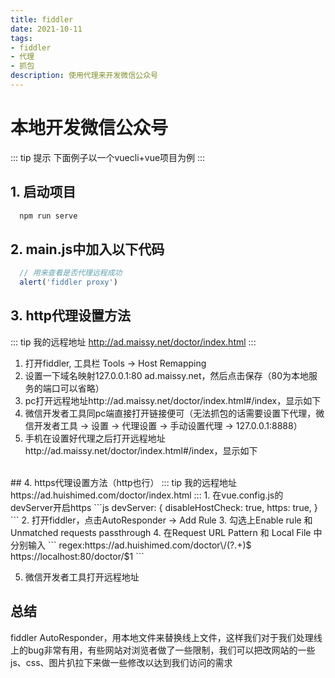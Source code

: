```yaml
---
title: fiddler
date: 2021-10-11
tags:
- fiddler
- 代理
- 抓包
description: 使用代理来开发微信公众号
---
```

# 本地开发微信公众号
::: tip 提示
下面例子以一个vuecli+vue项目为例
:::
## 1. 启动项目
```bash
  npm run serve
```
## 2. main.js中加入以下代码
```js
  // 用来查看是否代理远程成功
  alert('fiddler proxy')
```
## 3. http代理设置方法
::: tip 我的远程地址
http://ad.maissy.net/doctor/index.html
:::
1. 打开fiddler, 工具栏 Tools -> Host Remapping
2. 设置一下域名映射127.0.0.1:80 ad.maissy.net，然后点击保存（80为本地服务的端口可以省略）  
    <el-image
    class="w-6/12 mt-2"
    src="https://ad.qiniu.huishimed.com/1633937684363.png"
    :preview-src-list="['https://ad.qiniu.huishimed.com/1633937684363.png']">
    </el-image>
3. pc打开远程地址http://ad.maissy.net/doctor/index.html#/index，显示如下  
    <el-image
    class="w-6/12 mt-2"
    src="https://ad.qiniu.huishimed.com/1633938664731.png"
    :preview-src-list="['https://ad.qiniu.huishimed.com/1633938664731.png']">
    </el-image>
4. 微信开发者工具同pc端直接打开链接便可（无法抓包的话需要设置下代理，微信开发者工具 -> 设置 -> 代理设置 -> 手动设置代理 -> 127.0.0.1:8888）  
5. 手机在设置好代理之后打开远程地址http://ad.maissy.net/doctor/index.html#/index，显示如下  
    <el-image
    class="w-3/12 mt-2"
    src="https://ad.qiniu.huishimed.com/1633939383618.jpg"
    :preview-src-list="['https://ad.qiniu.huishimed.com/1633939383618.jpg']">
    </el-image>  
<br />
## 4. https代理设置方法（http也行）
::: tip 我的远程地址
https://ad.huishimed.com/doctor/index.html
:::
1. 在vue.config.js的devServer开启https
```js
  devServer: {
    disableHostCheck: true,
    https: true,
  }
```
2. 打开fiddler，点击AutoResponder -> Add Rule
3. 勾选上Enable rule 和 Unmatched requests passthrough
4. 在Request URL Pattern 和 Local File 中分别输入
```
regex:https://ad.huishimed.com/doctor\/(?<name>.+)$
https://localhost:80/doctor/$1
```
<el-image
  class="w-6/12"
  src="https://ad.qiniu.huishimed.com/1633943760092.png"
  :preview-src-list="['https://ad.qiniu.huishimed.com/1633943760092.png']">
</el-image>  

5. 微信开发者工具打开远程地址  

  <el-image
  class="w-6/12 mb-4"
  src="https://ad.qiniu.huishimed.com/1633941599640.png"
  :preview-src-list="['https://ad.qiniu.huishimed.com/1633941599640.png']">
</el-image>

## 总结
fiddler AutoResponder，用本地文件来替换线上文件，这样我们对于我们处理线上的bug非常有用，有些网站对浏览者做了一些限制，我们可以把改网站的一些js、css、图片扒拉下来做一些修改以达到我们访问的需求

<comment />

<style scoped>
@import '@/.vitepress/theme/reset-tailwind'
</style>